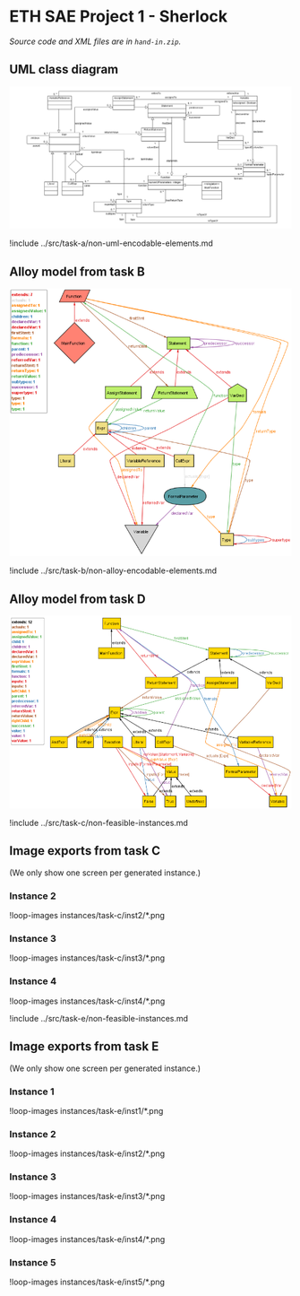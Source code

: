 <style>
!include style.css
</style>

# ETH SAE Project 1 - Sherlock

*Source code and XML files are in `hand-in.zip`.*

## UML class diagram

<img src="img/uml-diagram.png">

!include ../src/task-a/non-uml-encodable-elements.md

## Alloy model from task B
<img src="img/task-b_metamodel.png">

!include ../src/task-b/non-alloy-encodable-elements.md

## Alloy model from task D
<img src="img/task-d_metamodel.png">

!include ../src/task-c/non-feasible-instances.md

## Image exports from task C
(We only show one screen per generated instance.)

### Instance 2
!loop-images instances/task-c/inst2/*.png

### Instance 3
!loop-images instances/task-c/inst3/*.png

### Instance 4
!loop-images instances/task-c/inst4/*.png

!include ../src/task-e/non-feasible-instances.md

## Image exports from task E
(We only show one screen per generated instance.)

### Instance 1
!loop-images instances/task-e/inst1/*.png

### Instance 2
!loop-images instances/task-e/inst2/*.png

### Instance 3
!loop-images instances/task-e/inst3/*.png

### Instance 4
!loop-images instances/task-e/inst4/*.png

### Instance 5
!loop-images instances/task-e/inst5/*.png